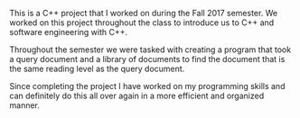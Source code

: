 This is a C++ project that I worked on during the Fall 2017 semester. We worked on this project throughout the class to introduce us to C++ and software engineering with C++. 

Throughout the semester we were tasked with creating a program that took a query document and a library of documents to find the document that is the same reading level as the query document. 

Since completing the project I have worked on my programming skills and can definitely do this all over again in a more efficient and organized manner.
